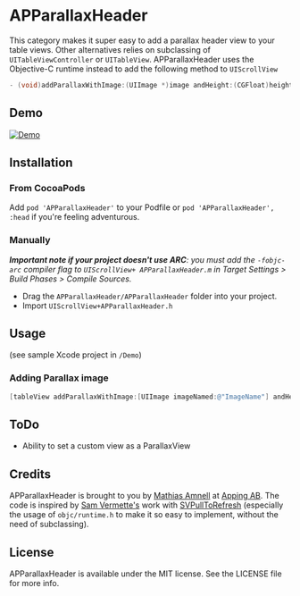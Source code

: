 # APParallaxHeader

This category makes it super easy to add a parallax header view to your table views. Other alternatives relies on subclassing of `UITableViewController` or `UITableView`. APParallaxHeader uses the Objective-C runtime instead to add the following method to `UIScrollView`

```objective-c
- (void)addParallaxWithImage:(UIImage *)image andHeight:(CGFloat)height;
```


## Demo

[![Demo](http://raw.github.com/apping/APParallaxHeader/gh-pages/images/MovieScreenshot.png)](http://www.youtube.com/watch?v=7-JMdapWXGU)


## Installation

### From CocoaPods

Add `pod 'APParallaxHeader'` to your Podfile or `pod 'APParallaxHeader', :head` if you're feeling adventurous.

### Manually

_**Important note if your project doesn't use ARC**: you must add the `-fobjc-arc` compiler flag to `UIScrollView+ APParallaxHeader.m` in Target Settings > Build Phases > Compile Sources._

* Drag the `APParallaxHeader/APParallaxHeader` folder into your project.
* Import `UIScrollView+APParallaxHeader.h`

## Usage

(see sample Xcode project in `/Demo`)

### Adding Parallax image

```objective-c
[tableView addParallaxWithImage:[UIImage imageNamed:@"ImageName"] andHeight:160];
```

## ToDo

* Ability to set a custom view as a ParallaxView

## Credits

APParallaxHeader is brought to you by [Mathias Amnell](http://twitter.com/amnell) at [Apping AB](http://apping.se). The code is inspired by [Sam Vermette's](http://samvermette.com) work with [SVPullToRefresh](https://github.com/samvermette/SVPullToRefresh) (especially the usage of `objc/runtime.h` to make it so easy to implement, without the need of subclassing).

## License
APParallaxHeader is available under the MIT license. See the LICENSE file for more info.